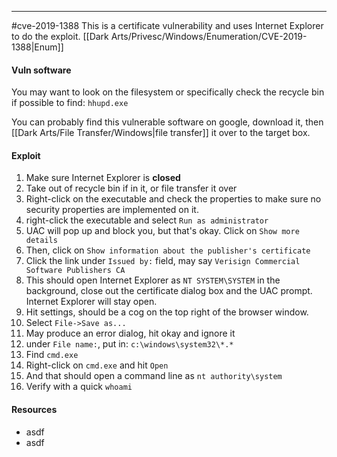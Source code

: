 -- -
#cve-2019-1388
This is a certificate vulnerability and uses Internet Explorer to do the exploit.
[[Dark Arts/Privesc/Windows/Enumeration/CVE-2019-1388|Enum]]
#### Vuln software
You may want to look on the filesystem or specifically check the recycle bin if possible to find: `hhupd.exe`

You can probably find this vulnerable software on google, download it, then [[Dark Arts/File Transfer/Windows|file transfer]] it over to the target box.
#### Exploit
1. Make sure Internet Explorer is **closed**
2. Take out of recycle bin if in it, or file transfer it over
3. Right-click on the executable and check the properties to make sure no security properties are implemented on it. 
4. right-click the executable and select `Run as administrator`
5. UAC will pop up and block you, but that's okay. Click on `Show more details`
6. Then, click on `Show information about the publisher's certificate`
7. Click the link under `Issued by:` field, may say `Verisign Commercial Software Publishers CA`
8. This should open Internet Explorer as `NT SYSTEM\SYSTEM` in the background, close out the certificate dialog box and the UAC prompt. Internet Explorer will stay open. 
9. Hit settings, should be a cog on the top right of the browser window.
10. Select `File->Save as...`
11.  May produce an error dialog, hit okay and ignore it
12. under `File name:`, put in: `c:\windows\system32\*.*`
13. Find `cmd.exe`
14. Right-click on `cmd.exe` and hit `Open`
15. And that should open a command line as `nt authority\system`
16. Verify with a quick `whoami`

#### Resources
- asdf
- asdf